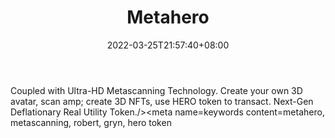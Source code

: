 ﻿---
weight: 
title: "Metahero"
description: "Coupled with Ultra-HD Metascanning Technology. Create your own 3D avatar, scan amp; create 3D NFTs, use HERO token to transact. Next-Gen Deflationary Real Utility Token./><meta name=keywords content=metahero, metascanning, robert, gryn, hero token"
date: 2022-03-25T21:57:40+08:00
lastmod: 2022-03-25T16:45:40+08:00
draft: false
authors: ["Metabd"]
featuredImage: "215.jpg"
link: "https://metahero.io/"
tags: ["Metahero","ÐéÄâÈË"]
categories: ["navigation"]
navigation: ["ÐéÄâÈË"]
lightgallery: true
toc: true
pinned: false
recommend: false
recommend1: false
---
Coupled with Ultra-HD Metascanning Technology. Create your own 3D avatar, scan amp; create 3D NFTs, use HERO token to transact. Next-Gen Deflationary Real Utility Token./><meta name=keywords content=metahero, metascanning, robert, gryn, hero token

